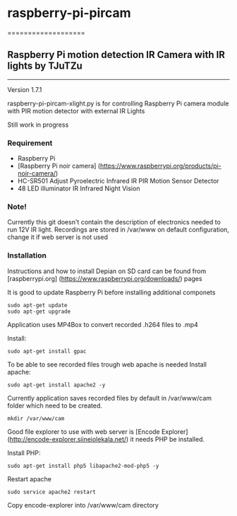 # raspberry-pi-pircam
===================

## Raspberry Pi motion detection IR Camera with IR lights by TJuTZu
----------------------------------------------------------------

Version 1.7.1

raspberry-pi-pircam-xlight.py is for controlling Raspberry Pi camera module
with PIR motion detector with external IR Lights

Still work in progress


### Requirement

* Raspberry Pi
* [Raspberry Pi noir camera] (https://www.raspberrypi.org/products/pi-noir-camera/)
* HC-SR501 Adjust Pyroelectric Infrared IR PIR Motion Sensor Detector
* 48 LED illuminator IR Infrared Night Vision

### Note!

Currently this git doesn't contain the description of electronics needed to run 12V IR light.
Recordings are stored in /var/www on default configuration, change it if web server is not used

### Installation

Instructions and how to install Depian on SD card can be found from [raspberrypi.org] (https://www.raspberrypi.org/downloads/) pages

It is good to update Raspberry Pi before installing additional componets
```
sudo apt-get update
sudo apt-get upgrade
```
Application uses MP4Box to convert recorded .h264 files to .mp4

Install:

```
sudo apt-get install gpac
```
To be able to see recorded files trough web apache is needed Install apache:

```
sudo apt-get install apache2 -y
```
Currently application saves recorded files by default in /var/www/cam folder which need to be created.

```
mkdir /var/www/cam
```
Good file explorer to use with web server is [Encode Explorer] (http://encode-explorer.siineiolekala.net/) it needs PHP be installed.

Install PHP:
```
sudo apt-get install php5 libapache2-mod-php5 -y
```

Restart apache
```
sudo service apache2 restart
```
Copy encode-explorer into /var/www/cam directory
